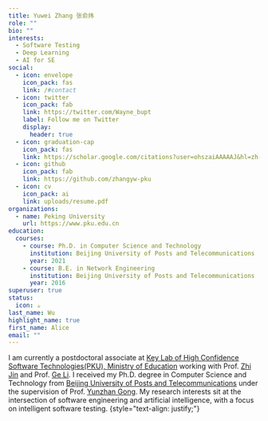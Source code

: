 ```yaml
---
title: Yuwei Zhang 张俞炜
role: ""
bio: ""
interests:
  - Software Testing
  - Deep Learning
  - AI for SE
social:
  - icon: envelope
    icon_pack: fas
    link: /#contact
  - icon: twitter
    icon_pack: fab
    link: https://twitter.com/Wayne_bupt
    label: Follow me on Twitter
    display:
      header: true
  - icon: graduation-cap
    icon_pack: fas
    link: https://scholar.google.com/citations?user=ohszaiAAAAAJ&hl=zh-CN
  - icon: github
    icon_pack: fab
    link: https://github.com/zhangyw-pku
  - icon: cv
    icon_pack: ai
    link: uploads/resume.pdf
organizations:
  - name: Peking University
    url: https://www.pku.edu.cn
education:
  courses:
    - course: Ph.D. in Computer Science and Technology
      institution: Beijing University of Posts and Telecommunications
      year: 2021
    - course: B.E. in Network Engineering
      institution: Beijing University of Posts and Telecommunications
      year: 2016
superuser: true
status:
  icon: ☕️
last_name: Wu
highlight_name: true
first_name: Alice
email: ""
---
```

I am currently a postdoctoral associate at [Key Lab of High Confidence Software Technologies(PKU), Ministry of Education](http://hcst.pku.edu.cn) working with Prof. [Zhi Jin](http://faculty.pku.edu.cn/zhijin) and Prof. [Ge Li](https://ligechina.github.io). I received my Ph.D. degree in Computer Science and Technology from [Beijing University of Posts and Telecommunications](https://www.bupt.edu.cn) under the supervision of Prof. [Yunzhan Gong](https://scs.bupt.edu.cn/info/1292/2713.htm). My research interests sit at the intersection of software engineering and artificial intelligence, with a focus on intelligent software testing.
{style="text-align: justify;"}